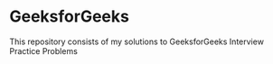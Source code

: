 # GeeksforGeeks
This repository consists of my solutions to GeeksforGeeks Interview Practice Problems

